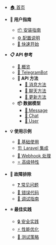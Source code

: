 - [🏠 首页](/)

- **📘 用户指南**
  - [📦 安装指南](guide/installation.md)
  - [⚙️ 配置说明](guide/configuration.md)
  - [🚀 快速开始](guide/quick-start.md)

- **📋 API 参考**
  - [📖 概览](api/)
  - [📡 TelegramBot](api/telegram-bot.md)
  - **🔧 API 方法**
    - [💬 消息方法](api/methods/message.md)
    - [👥 聊天方法](api/methods/chat.md)
    - [🔄 更新方法](api/methods/update.md)
  - **📦 数据模型**
    - [📝 Message](api/models/message.md)
    - [💬 Chat](api/models/chat.md)
    - [👤 User](api/models/user.md)

- **💡 使用示例**
  - [🔰 基础使用](examples/basic-usage.md)
  - [🏗️ Laravel 集成](examples/laravel-integration.md)
  - [🔗 Webhook 处理](examples/webhook-handling.md)
  - [⭐ 高级特性](examples/advanced-features.md)

- **🔧 故障排除**
  - [❓ 常见问题](troubleshooting/common-issues.md)
  - [🚨 错误代码](troubleshooting/error-codes.md)
  - [🐛 调试指南](troubleshooting/debugging.md)

- **⭐ 最佳实践**
  - [🔒 安全实践](best-practices/security.md)
  - [⚡ 性能优化](best-practices/performance.md)
  - [🧪 测试策略](best-practices/testing.md)
